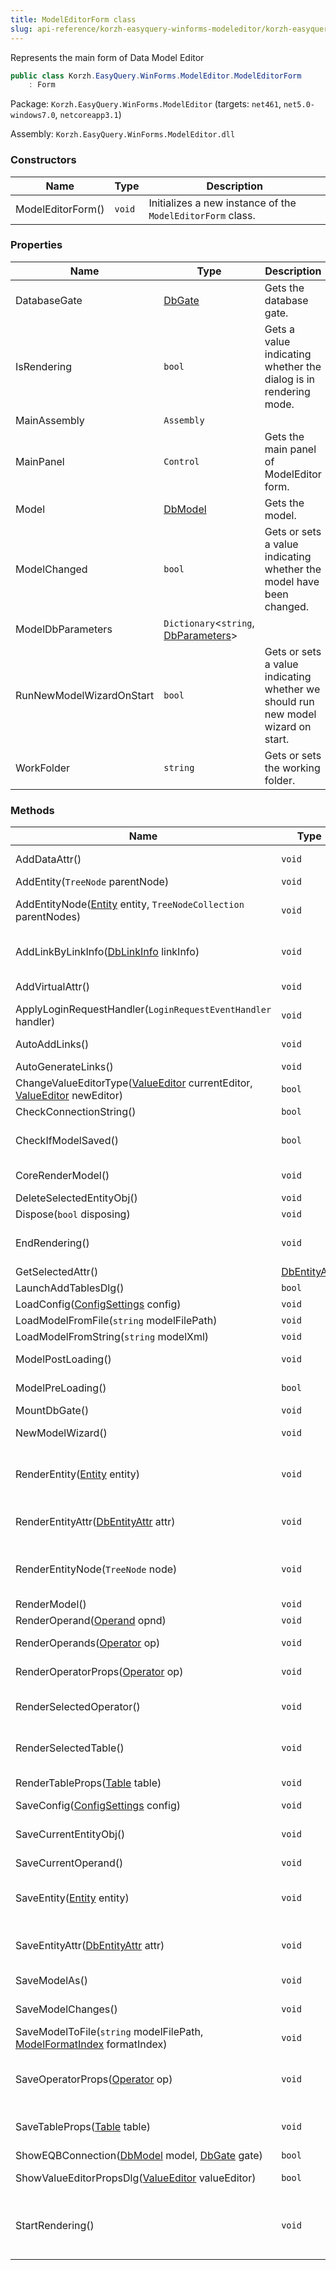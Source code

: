 ```yaml
---
title: ModelEditorForm class
slug: api-reference/korzh-easyquery-winforms-modeleditor/korzh-easyquery-winforms-modeleditor-namespace/modeleditorform-class
---
```


Represents the main form of Data Model Editor
```csharp
public class Korzh.EasyQuery.WinForms.ModelEditor.ModelEditorForm
    : Form

```
Package: `Korzh.EasyQuery.WinForms.ModelEditor` (targets: `net461`, `net5.0-windows7.0`, `netcoreapp3.1`)

Assembly: `Korzh.EasyQuery.WinForms.ModelEditor.dll`

### Constructors

| Name | Type | Description | 
| --- | --- | --- | 
| ModelEditorForm() | `void` | Initializes a new instance of the `ModelEditorForm` class. | 


### Properties

| Name | Type | Description | 
| --- | --- | --- | 
| DatabaseGate | [DbGate](//easyquery/docs/api-reference/korzh-easyquery-db/korzh-easyquery-db-namespace/dbgate-class) | Gets the database gate. | 
| IsRendering | `bool` | Gets a value indicating whether the dialog is in rendering mode. | 
| MainAssembly | `Assembly` |  | 
| MainPanel | `Control` | Gets the main panel of ModelEditor form. | 
| Model | [DbModel](//easyquery/docs/api-reference/korzh-easyquery-db/korzh-easyquery-db-namespace/dbmodel-class) | Gets the model. | 
| ModelChanged | `bool` | Gets or sets a value indicating whether the model have been changed. | 
| ModelDbParameters | `Dictionary`&lt;`string`, [DbParameters](//easyquery/docs/api-reference/korzh-easyquery-db/korzh-easyquery-db-namespace/dbparameters-class)&gt; |  | 
| RunNewModelWizardOnStart | `bool` | Gets or sets a value indicating whether we should run new model wizard on start. | 
| WorkFolder | `string` | Gets or sets the working folder. | 


### Methods

| Name | Type | Description | 
| --- | --- | --- | 
| AddDataAttr() | `void` | Adds new data attribute into entity tree | 
| AddEntity(`TreeNode` parentNode) | `void` | Adds new entity object into entity tree | 
| AddEntityNode([Entity](//easyquery/docs/api-reference/korzh-easyquery/korzh-easyquery-namespace/entity-class) entity, `TreeNodeCollection` parentNodes) | `void` | Adds the node associated with some [Korzh.EasyQuery.DataModel.Entity](//easyquery/docs/api-reference/korzh-easyquery/korzh-easyquery-namespace/datamodel-class) object. | 
| AddLinkByLinkInfo([DbLinkInfo](//easyquery/docs/api-reference/korzh-easyquery-db/korzh-easyquery-db-namespace/dblinkinfo-class) linkInfo) | `void` | Adds the link by [Korzh.EasyQuery.Db.DbLinkInfo](//easyquery/docs/api-reference/korzh-easyquery-db/korzh-easyquery-db-namespace/dblinkinfo-class) object. | 
| AddVirtualAttr() | `void` | Adds new virtual attribute into entity tree | 
| ApplyLoginRequestHandler(`LoginRequestEventHandler` handler) | `void` |  | 
| AutoAddLinks() | `void` | Automatically adds the links by information from database. | 
| AutoGenerateLinks() | `void` | Automatically generates the links. | 
| ChangeValueEditorType([ValueEditor](//easyquery/docs/api-reference/easydata-core/easydata-namespace/valueeditor-class) currentEditor, [ValueEditor](//easyquery/docs/api-reference/easydata-core/easydata-namespace/valueeditor-class) newEditor) | `bool` | Changes the type of the value editor. | 
| CheckConnectionString() | `bool` |  | 
| CheckIfModelSaved() | `bool` | Checks whether all changes in model were saved or not. If not - brings up a message box to confirm saving. | 
| CoreRenderModel() | `void` | Renders the model (protected virtual method) | 
| DeleteSelectedEntityObj() | `void` | Deletes the selected entity object | 
| Dispose(`bool` disposing) | `void` | Clean up any resources being used. | 
| EndRendering() | `void` | Closes the rendering operation. Each StartRendering call must be closed by EndRendering. | 
| GetSelectedAttr() | [DbEntityAttr](//easyquery/docs/api-reference/korzh-easyquery-db/korzh-easyquery-db-namespace/dbentityattr-class) | Gets the selected attribute. | 
| LaunchAddTablesDlg() | `bool` | Launches Add Tables dialog | 
| LoadConfig([ConfigSettings](//easyquery/docs/api-reference/korzh-easyquery-winforms-modeleditor/korzh-easyquery-winforms-modeleditor-namespace/configsettings-class) config) | `void` |  | 
| LoadModelFromFile(`string` modelFilePath) | `void` | Loads model from file. | 
| LoadModelFromString(`string` modelXml) | `void` | Loads model from XML string. | 
| ModelPostLoading() | `void` | Performs some tuning after model loading. | 
| ModelPreLoading() | `bool` | Performs some tuning after model loading. | 
| MountDbGate() | `void` | Mounts the db gate. | 
| NewModelWizard() | `void` | Starts the process of new model creation. | 
| RenderEntity([Entity](//easyquery/docs/api-reference/korzh-easyquery/korzh-easyquery-namespace/entity-class) entity) | `void` | Renders dialog controls associated with some [Korzh.EasyQuery.DataModel.Entity](//easyquery/docs/api-reference/korzh-easyquery/korzh-easyquery-namespace/datamodel-class) object | 
| RenderEntityAttr([DbEntityAttr](//easyquery/docs/api-reference/korzh-easyquery-db/korzh-easyquery-db-namespace/dbentityattr-class) attr) | `void` | Renders dialog controls associated with some `Korzh.EasyQuery.DbEntityAttr` object | 
| RenderEntityNode(`TreeNode` node) | `void` | Renders the tree node associated with some [Korzh.EasyQuery.DataModel.Entity](//easyquery/docs/api-reference/korzh-easyquery/korzh-easyquery-namespace/datamodel-class) object | 
| RenderModel() | `void` | Renders the model. | 
| RenderOperand([Operand](//easyquery/docs/api-reference/korzh-easyquery/korzh-easyquery-namespace/operand-class) opnd) | `void` | Renders the operand. | 
| RenderOperands([Operator](//easyquery/docs/api-reference/korzh-easyquery/korzh-easyquery-namespace/operator-class) op) | `void` | Renders the operands for specified operator | 
| RenderOperatorProps([Operator](//easyquery/docs/api-reference/korzh-easyquery/korzh-easyquery-namespace/operator-class) op) | `void` | Renders dialog controls associated with the properties of some operator | 
| RenderSelectedOperator() | `void` | Renders dialog controls associated with the properties of currently selected operator | 
| RenderSelectedTable() | `void` | Renders dialog controls associated with the properties of currently selected table | 
| RenderTableProps([Table](//easyquery/docs/api-reference/korzh-easyquery-db/korzh-easyquery-db-namespace/table-class) table) | `void` | Renders dialog controls associated with the properties of some table | 
| SaveConfig([ConfigSettings](//easyquery/docs/api-reference/korzh-easyquery-winforms-modeleditor/korzh-easyquery-winforms-modeleditor-namespace/configsettings-class) config) | `void` |  | 
| SaveCurrentEntityObj() | `void` | Saves the state of entity or entity attribute (depeding on what selected currently) | 
| SaveCurrentOperand() | `void` | Saves the current operand. | 
| SaveEntity([Entity](//easyquery/docs/api-reference/korzh-easyquery/korzh-easyquery-namespace/entity-class) entity) | `void` | Save the current state of dialog controls into associated [Korzh.EasyQuery.DataModel.Entity](//easyquery/docs/api-reference/korzh-easyquery/korzh-easyquery-namespace/datamodel-class) object | 
| SaveEntityAttr([DbEntityAttr](//easyquery/docs/api-reference/korzh-easyquery-db/korzh-easyquery-db-namespace/dbentityattr-class) attr) | `void` | f  Save the current state of dialog controls into associated `Korzh.EasyQuery.DbEntityAttr` object | 
| SaveModelAs() | `void` | Shows the "Save File" dialog and saves the model to chosen file. | 
| SaveModelChanges() | `void` | Saves all latest model changes made by UI. | 
| SaveModelToFile(`string` modelFilePath, [ModelFormatIndex](//easyquery/docs/api-reference/korzh-easyquery-winforms-modeleditor/korzh-easyquery-winforms-modeleditor-namespace/modelformatindex-enum) formatIndex) | `void` | Saves the model. | 
| SaveOperatorProps([Operator](//easyquery/docs/api-reference/korzh-easyquery/korzh-easyquery-namespace/operator-class) op) | `void` | Save the current state of dialog controls into associated [Korzh.EasyQuery.DataModel.Operator](//easyquery/docs/api-reference/korzh-easyquery/korzh-easyquery-namespace/datamodel-class) object | 
| SaveTableProps([Table](//easyquery/docs/api-reference/korzh-easyquery-db/korzh-easyquery-db-namespace/table-class) table) | `void` | Save the current state of dialog controls into associated `Korzh.EasyQuery.Table` object | 
| ShowEQBConnection([DbModel](//easyquery/docs/api-reference/korzh-easyquery-db/korzh-easyquery-db-namespace/dbmodel-class) model, [DbGate](//easyquery/docs/api-reference/korzh-easyquery-db/korzh-easyquery-db-namespace/dbgate-class) gate) | `bool` | Shows the EQB connection. | 
| ShowValueEditorPropsDlg([ValueEditor](//easyquery/docs/api-reference/easydata-core/easydata-namespace/valueeditor-class) valueEditor) | `bool` | Shows the dialog which allow to edit value editor properties. | 
| StartRendering() | `void` | Sets internal "IsRendering" attribute  Call this method to avoid useless operations while the properties of some model object (e.g. an operator) are rendered |
